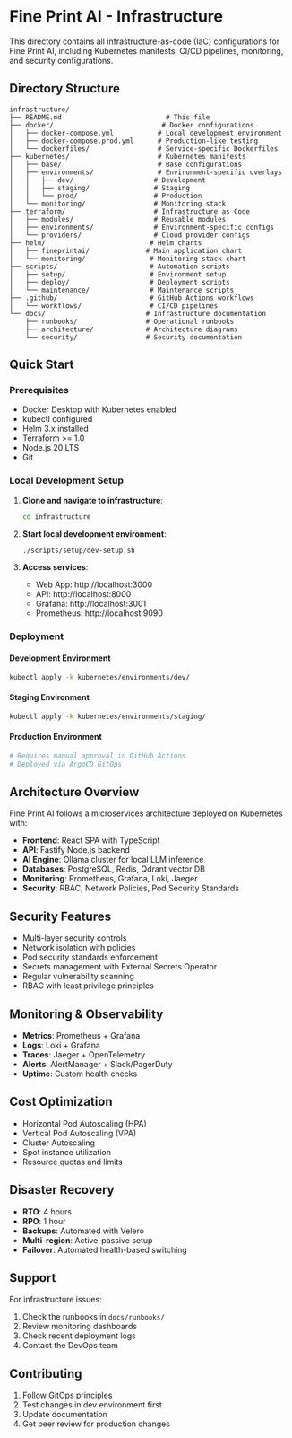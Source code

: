 # Fine Print AI - Infrastructure

This directory contains all infrastructure-as-code (IaC) configurations for Fine Print AI, including Kubernetes manifests, CI/CD pipelines, monitoring, and security configurations.

## Directory Structure

```
infrastructure/
├── README.md                          # This file
├── docker/                           # Docker configurations
│   ├── docker-compose.yml           # Local development environment
│   ├── docker-compose.prod.yml      # Production-like testing
│   └── dockerfiles/                 # Service-specific Dockerfiles
├── kubernetes/                      # Kubernetes manifests
│   ├── base/                        # Base configurations
│   ├── environments/                # Environment-specific overlays
│   │   ├── dev/                    # Development
│   │   ├── staging/                # Staging
│   │   └── prod/                   # Production
│   └── monitoring/                 # Monitoring stack
├── terraform/                      # Infrastructure as Code
│   ├── modules/                    # Reusable modules
│   ├── environments/               # Environment-specific configs
│   └── providers/                  # Cloud provider configs
├── helm/                          # Helm charts
│   ├── fineprintai/              # Main application chart
│   └── monitoring/                # Monitoring stack chart
├── scripts/                       # Automation scripts
│   ├── setup/                     # Environment setup
│   ├── deploy/                    # Deployment scripts
│   └── maintenance/               # Maintenance scripts
├── .github/                       # GitHub Actions workflows
│   └── workflows/                 # CI/CD pipelines
└── docs/                         # Infrastructure documentation
    ├── runbooks/                 # Operational runbooks
    ├── architecture/             # Architecture diagrams
    └── security/                 # Security documentation
```

## Quick Start

### Prerequisites

- Docker Desktop with Kubernetes enabled
- kubectl configured
- Helm 3.x installed
- Terraform >= 1.0
- Node.js 20 LTS
- Git

### Local Development Setup

1. **Clone and navigate to infrastructure**:
   ```bash
   cd infrastructure
   ```

2. **Start local development environment**:
   ```bash
   ./scripts/setup/dev-setup.sh
   ```

3. **Access services**:
   - Web App: http://localhost:3000
   - API: http://localhost:8000
   - Grafana: http://localhost:3001
   - Prometheus: http://localhost:9090

### Deployment

#### Development Environment
```bash
kubectl apply -k kubernetes/environments/dev/
```

#### Staging Environment
```bash
kubectl apply -k kubernetes/environments/staging/
```

#### Production Environment
```bash
# Requires manual approval in GitHub Actions
# Deployed via ArgoCD GitOps
```

## Architecture Overview

Fine Print AI follows a microservices architecture deployed on Kubernetes with:

- **Frontend**: React SPA with TypeScript
- **API**: Fastify Node.js backend
- **AI Engine**: Ollama cluster for local LLM inference
- **Databases**: PostgreSQL, Redis, Qdrant vector DB
- **Monitoring**: Prometheus, Grafana, Loki, Jaeger
- **Security**: RBAC, Network Policies, Pod Security Standards

## Security Features

- Multi-layer security controls
- Network isolation with policies
- Pod security standards enforcement
- Secrets management with External Secrets Operator
- Regular vulnerability scanning
- RBAC with least privilege principles

## Monitoring & Observability

- **Metrics**: Prometheus + Grafana
- **Logs**: Loki + Grafana
- **Traces**: Jaeger + OpenTelemetry
- **Alerts**: AlertManager + Slack/PagerDuty
- **Uptime**: Custom health checks

## Cost Optimization

- Horizontal Pod Autoscaling (HPA)
- Vertical Pod Autoscaling (VPA)
- Cluster Autoscaling
- Spot instance utilization
- Resource quotas and limits

## Disaster Recovery

- **RTO**: 4 hours
- **RPO**: 1 hour
- **Backups**: Automated with Velero
- **Multi-region**: Active-passive setup
- **Failover**: Automated health-based switching

## Support

For infrastructure issues:
1. Check the runbooks in `docs/runbooks/`
2. Review monitoring dashboards
3. Check recent deployment logs
4. Contact the DevOps team

## Contributing

1. Follow GitOps principles
2. Test changes in dev environment first
3. Update documentation
4. Get peer review for production changes